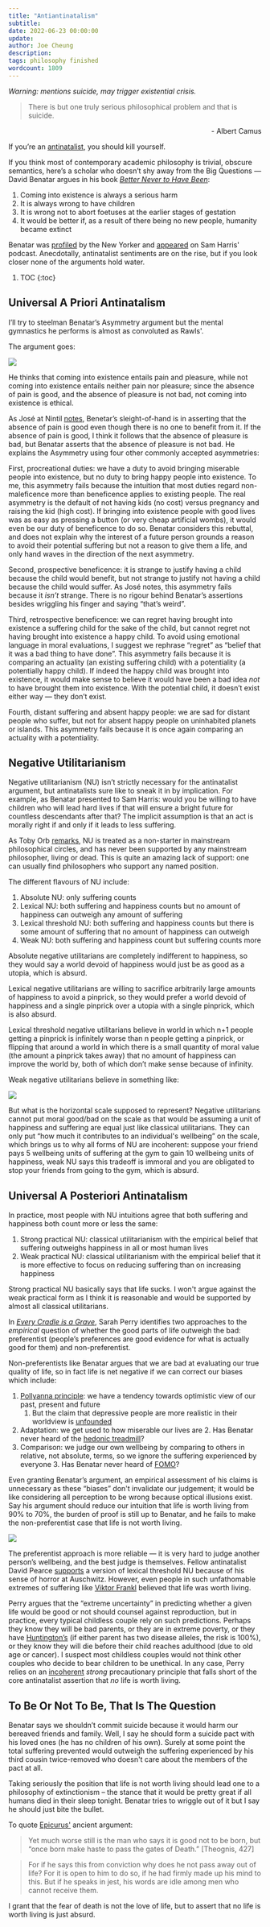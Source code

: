 ```yaml
---
title: "Antiantinatalism"
subtitle:
date: 2022-06-23 00:00:00
update: 
author: Joe Cheung
description:
tags: philosophy finished
wordcount: 1809
---
```


_Warning: mentions suicide, may trigger existential crisis._

> There is but one truly serious philosophical problem and that is suicide.

<p style="text-align: right">
- Albert Camus</p>

If you’re an [antinatalist](https://en.wikipedia.org/wiki/Antinatalism#Asymmetry_between_good_and_bad_things), you should kill yourself.

If you think most of contemporary academic philosophy is trivial, obscure semantics, here’s a scholar who doesn’t shy away from the Big Questions — David Benatar argues in his book _[Better Never to Have Been](https://www.goodreads.com/en/book/show/660518.Better_Never_to_Have_Been)_:

1. Coming into existence is always a serious harm
2. It is always wrong to have children
3. It is wrong not to abort foetuses at the earlier stages of gestation
4. It would be better if, as a result of there being no new people, humanity became extinct

Benatar was [profiled](https://www.newyorker.com/culture/persons-of-interest/the-case-for-not-being-born) by the New Yorker and [appeared](https://samharris.org/podcasts/107-life-actually-worth-living/) on Sam Harris' podcast. Anecdotally, antinatalist sentiments are on the rise, but if you look closer none of the arguments hold water.

1. TOC
{:toc}

## Universal A Priori Antinatalism

I’ll try to steelman Benatar’s Asymmetry argument but the mental gymnastics he performs is almost as convoluted as Rawls'.

The argument goes:

![](/images/2022-06-23-Antiantinatalism/image3.png)

He thinks that coming into existence entails pain and pleasure, while not coming into existence entails neither pain nor pleasure; since the absence of pain is good, and the absence of pleasure is not bad, not coming into existence is ethical.

As José at Nintil [notes](https://nintil.com/1-pollyanna-uber-alles-a-critique-of-antinatalism/), Benetar’s sleight-of-hand is in asserting that the absence of pain is good even though there is no one to benefit from it. If the absence of pain is good, I think it follows that the absence of pleasure is bad, but Benatar asserts that the absence of pleasure is not bad. He explains the Asymmetry using four other commonly accepted asymmetries:

First, procreational duties: we have a duty to avoid bringing miserable people into existence, but no duty to bring happy people into existence. To me, this asymmetry fails because the intuition that most duties regard non-maleficence more than beneficence applies to existing people. The real asymmetry is the default of not having kids (no cost) versus pregnancy and raising the kid (high cost). If bringing into existence people with good lives was as easy as pressing a button (or very cheap artificial wombs), it would even be our duty of beneficence to do so. Benatar considers this rebuttal, and does not explain why the interest of a future person grounds a reason to avoid their potential suffering but not a reason to give them a life, and only hand waves in the direction of the next asymmetry.

Second, prospective beneficence: it is strange to justify having a child because the child would benefit, but not strange to justify not having a child because the child would suffer. As José notes, this asymmetry fails because it _isn’t_ strange. There is no rigour behind Benatar’s assertions besides wriggling his finger and saying “that’s weird”.

Third, retrospective beneficence: we can regret having brought into existence a suffering child for the sake of the child, but cannot regret not having brought into existence a happy child. To avoid using emotional language in moral evaluations, I suggest we rephrase “regret” as “belief that it was a bad thing to have done”. This asymmetry fails because it is comparing an actuality (an existing suffering child) with a potentiality (a potentially happy child). If indeed the happy child was brought into existence, it would make sense to believe it would have been a bad idea _not_ to have brought them into existence. With the potential child, it doesn’t exist either way — they don’t exist.

Fourth, distant suffering and absent happy people: we are sad for distant people who suffer, but not for absent happy people on uninhabited planets or islands. This asymmetry fails because it is once again comparing an actuality with a potentiality.


## Negative Utilitarianism 

Negative utilitarianism (NU) isn’t strictly necessary for the antinatalist argument, but antinatalists sure like to sneak it in by implication. For example, as Benatar presented to Sam Harris: would you be willing to have children who will lead hard lives if that will ensure a bright future for countless descendants after that? The implicit assumption is that an act is morally right if and only if it leads to less suffering.

As Toby Orb [remarks](http://www.amirrorclear.net/academic/ideas/negative-utilitarianism/), NU is treated as a non-starter in mainstream philosophical circles, and has never been supported by any mainstream philosopher, living or dead. This is quite an amazing lack of support: one can usually find philosophers who support any named position.

The different flavours of NU include:



1. Absolute NU: only suffering counts
2. Lexical NU: both suffering and happiness counts but no amount of happiness can outweigh any amount of suffering
3. Lexical threshold NU: both suffering and happiness counts but there is some amount of suffering that no amount of happiness can outweigh
4. Weak NU: both suffering and happiness count but suffering counts more

Absolute negative utilitarians are completely indifferent to happiness, so they would say a world devoid of happiness would just be as good as a utopia, which is absurd. 

Lexical negative utilitarians are willing to sacrifice arbitrarily large amounts of happiness to avoid a pinprick, so they would prefer a world devoid of happiness and a single pinprick over a utopia with a single pinprick, which is also absurd.

Lexical threshold negative utilitarians believe in world in which n+1 people getting a pinprick is infinitely worse than n people getting a pinprick, or flipping that around a world in which there is a small quantity of moral value (the amount a pinprick takes away) that no amount of happiness can improve the world by, both of which don’t make sense because of infinity.

Weak negative utilitarians believe in something like:

![](/images/2022-06-23-Antiantinatalism/image2.png)

But what is the horizontal scale supposed to represent? Negative utilitarians cannot put moral good/bad on the scale as that would be assuming a unit of happiness and suffering are equal just like classical utilitarians. They can only put “how much it contributes to an individual's wellbeing” on the scale, which brings us to why all forms of NU are incoherent: suppose your friend pays 5 wellbeing units of suffering at the gym to gain 10 wellbeing units of happiness, weak NU says this tradeoff is immoral and you are obligated to stop your friends from going to the gym, which is absurd.


## Universal A Posteriori Antinatalism

In practice, most people with NU intuitions agree that both suffering and happiness both count more or less the same:

1. Strong practical NU: classical utilitarianism with the empirical belief that suffering outweighs happiness in all or most human lives
2. Weak practical NU: classical utilitarianism with the empirical belief that it is more effective to focus on reducing suffering than on increasing happiness

Strong practical NU basically says that life sucks. I won't argue against the weak practical form as I think it is reasonable and would be supported by almost all classical utilitarians.

In _[Every Cradle is a Grave](https://www.goodreads.com/en/book/show/17315307-every-cradle-is-a-grave)_, Sarah Perry identifies two approaches to the _empirical_ question of whether the good parts of life outweigh the bad: preferentist (people’s preferences are good evidence for what is actually good for them) and non-preferentist. 

Non-preferentists like Benatar argues that we are bad at evaluating our true quality of life, so in fact life is net negative if we can correct our biases which include:

1. [Pollyanna principle](https://en.wikipedia.org/wiki/Pollyanna_principle): we have a tendency towards optimistic view of our past, present and future
    1. But the claim that depressive people are more realistic in their worldview is [unfounded](https://pubmed.ncbi.nlm.nih.gov/22717337/) 
2. Adaptation: we get used to how miserable our lives are
    2. Has Benatar never heard of the [hedonic treadmill](https://en.wikipedia.org/wiki/Hedonic_treadmill)?
3. Comparison: we judge our own wellbeing by comparing to others in relative, not absolute, terms, so we ignore the suffering experienced by everyone
    3. Has Benatar never heard of [FOMO](https://en.wikipedia.org/wiki/Fear_of_missing_out)?

Even granting Benatar’s argument, an empirical assessment of his claims is unnecessary as these “biases” don't invalidate our judgement; it would be like considering all perception to be wrong because optical illusions exist. Say his argument should reduce our intuition that life is worth living from 90% to 70%, the burden of proof is still up to Benatar, and he fails to make the non-preferentist case that life is not worth living.

![](/images/2022-06-23-Antiantinatalism/image1.png)

The preferentist approach is more reliable — it is very hard to judge another person’s wellbeing, and the best judge is themselves. Fellow antinatalist David Pearce [supports](https://www.hedweb.com/negutil.htm) a version of lexical threshold NU because of his sense of horror at Auschwitz. However, even people in such unfathomable extremes of suffering like [Viktor Frankl](https://en.wikipedia.org/wiki/Viktor_Frankl) believed that life was worth living.

Perry argues that the “extreme uncertainty” in predicting whether a given life would be good or not should counsel against reproduction, but in practice, every typical childless couple rely on such predictions. Perhaps they know they will be bad parents, or they are in extreme poverty, or they have [Huntington’s](https://en.wikipedia.org/wiki/Huntington%27s_disease#Inheritance) (if either parent has two disease alleles, the risk is 100%), or they know they will die before their child reaches adulthood (due to old age or cancer). I suspect most childless couples would not think other couples who decide to bear children to be unethical. In any case, Perry relies on an [incoherent](https://en.wikipedia.org/wiki/Precautionary_principle#The_precautionary_dilemma) _strong_ precautionary principle that falls short of the core antinatalist assertion that _no_ life is worth living.

## To Be Or Not To Be, That Is The Question

Benatar says we shouldn’t commit suicide because it would harm our bereaved friends and family. Well, I say he should form a suicide pact with his loved ones (he has no children of his own). Surely at some point the total suffering prevented would outweigh the suffering experienced by his third cousin twice-removed who doesn't care about the members of the pact at all. 

Taking seriously the position that life is not worth living should lead one to a philosophy of extinctionism – the stance that it would be pretty great if all humans died in their sleep tonight. Benatar tries to wriggle out of it but I say he should just bite the bullet.

To quote [Epicurus'](http://alien.dowling.edu/~cperring/epicurustomenoeceus.html) ancient argument:

> Yet much worse still is the man who says it is good not to be born, but “once born make haste to pass the gates of Death.” [Theognis, 427]

> For if he says this from conviction why does he not pass away out of life? For it is open to him to do so, if he had firmly made up his mind to this. But if he speaks in jest, his words are idle among men who cannot receive them.

I grant that the fear of death is not the love of life, but to assert that no life is worth living is just absurd.